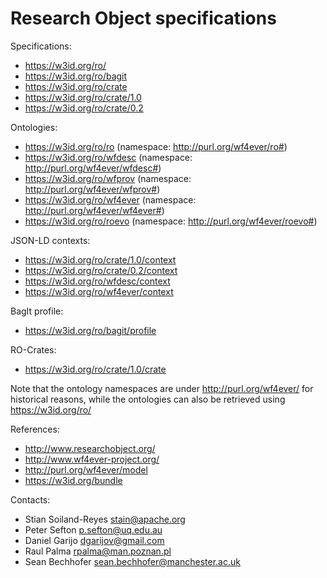 Research Object specifications
==============================

Specifications:
* https://w3id.org/ro/
* https://w3id.org/ro/bagit
* https://w3id.org/ro/crate
* https://w3id.org/ro/crate/1.0
* https://w3id.org/ro/crate/0.2

Ontologies:
* https://w3id.org/ro/ro (namespace: http://purl.org/wf4ever/ro#)
* https://w3id.org/ro/wfdesc (namespace: http://purl.org/wf4ever/wfdesc#)
* https://w3id.org/ro/wfprov (namespace: http://purl.org/wf4ever/wfprov#)
* https://w3id.org/ro/wf4ever (namespace: http://purl.org/wf4ever/wf4ever#)
* https://w3id.org/ro/roevo (namespace: http://purl.org/wf4ever/roevo#)

JSON-LD contexts:
* https://w3id.org/ro/crate/1.0/context
* https://w3id.org/ro/crate/0.2/context
* https://w3id.org/ro/wfdesc/context
* https://w3id.org/ro/wf4ever/context


BagIt profile:
* https://w3id.org/ro/bagit/profile

RO-Crates:
* https://w3id.org/ro/crate/1.0/crate


Note that the ontology namespaces are under http://purl.org/wf4ever/
for historical reasons, while the ontologies can also be retrieved using
https://w3id.org/ro/

References:
* http://www.researchobject.org/
* http://www.wf4ever-project.org/
* http://purl.org/wf4ever/model
* https://w3id.org/bundle

Contacts: 
* Stian Soiland-Reyes <stain@apache.org>
* Peter Sefton <p.sefton@uq.edu.au>
* Daniel Garijo <dgarijov@gmail.com>
* Raul Palma <rpalma@man.poznan.pl>
* Sean Bechhofer <sean.bechhofer@manchester.ac.uk>

